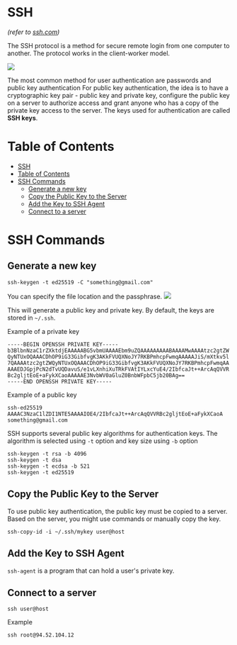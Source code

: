 # SSH
*(refer to [ssh.com](https://www.ssh.com/academy/ssh/protocol))*

The SSH protocol is a method for secure remote login from one computer to another. The protocol works in the client-worker model.

![](https://www.ssh.com/hubfs/Imported_Blog_Media/SSH_simplified_protocol_diagram-2.png)

The most common method for user authentication are passwords and public key authentication For public key authentication, the idea is to have a cryptographic key pair - public key and private key, configure the public key on a server to authorize access and grant anyone who has a copy of the private key access to the server. The keys used for authentication are called **SSH keys**.

# Table of Contents
- [SSH](#ssh)
- [Table of Contents](#table-of-contents)
- [SSH Commands](#ssh-commands)
  - [Generate a new key](#generate-a-new-key)
  - [Copy the Public Key to the Server](#copy-the-public-key-to-the-server)
  - [Add the Key to SSH Agent](#add-the-key-to-ssh-agent)
  - [Connect to a server](#connect-to-a-server)


# SSH Commands
## Generate a new key
``` shell
ssh-keygen -t ed25519 -C "something@gmail.com"
```
You can specify the file location and the passphrase.
![](https://i.imgur.com/bRVH2JX.png)

This will generate a public key and private key. By default, the keys are stored in `~/.ssh`.

Example of a private key
``` text
-----BEGIN OPENSSH PRIVATE KEY-----
b3BlbnNzaC1rZXktdjEAAAAABG5vbmUAAAAEbm9uZQAAAAAAAAABAAAAMwAAAAtzc2gtZW
QyNTUxOQAAACDhOP9iG33GibfvgK3AKkFVUQXNoJY7RKBPmhcpFwmqAAAAAJiS/mXtkv5l
7QAAAAtzc2gtZWQyNTUxOQAAACDhOP9iG33GibfvgK3AKkFVUQXNoJY7RKBPmhcpFwmqAA
AAAEDJGpjPcN2dTvUQDavuS/e1vLXnhiXuTRkFVAtIYLxcYuE4/2IbfcaJt++ArcAqQVVR
Bc2gljtEoE+aFykXCaoAAAAAE3NvbWV0aGluZ0BnbWFpbC5jb20BAg==
-----END OPENSSH PRIVATE KEY-----
```

Example of a public key
``` text
ssh-ed25519 AAAAC3NzaC1lZDI1NTE5AAAAIOE4/2IbfcaJt++ArcAqQVVRBc2gljtEoE+aFykXCaoA something@gmail.com
```

SSH supports several public key algorithms for authentication keys. The algorithm is selected using `-t` option and key size using `-b` option
``` shell
ssh-keygen -t rsa -b 4096
ssh-keygen -t dsa 
ssh-keygen -t ecdsa -b 521
ssh-keygen -t ed25519
```

## Copy the Public Key to the Server
To use public key authentication, the public key must be copied to a server. Based on the server, you might use commands or manually copy the key.

``` shell
ssh-copy-id -i ~/.ssh/mykey user@host
```

## Add the Key to SSH Agent
`ssh-agent` is a program that can hold a user's private key.








## Connect to a server
``` shell
ssh user@host
```
Example
``` shell
ssh root@94.52.104.12
```
